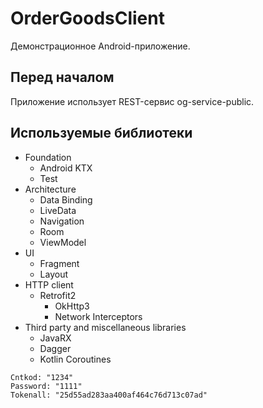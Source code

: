 OrderGoodsClient
================
Демонстрационное Android-приложение.

Перед началом
-------------

Приложение использует REST-сервис og-service-public.

Используемые библиотеки
-----------------------

* Foundation
  * Android KTX
  * Test
* Architecture
  * Data Binding
  * LiveData
  * Navigation
  * Room
  * ViewModel
* UI
  * Fragment
  * Layout
* HTTP client
  * Retrofit2
    * OkHttp3
    * Network Interceptors
* Third party and miscellaneous libraries
  * JavaRX
  * Dagger
  * Kotlin Coroutines

```
Cntkod: "1234"
Password: "1111"
Tokenall: "25d55ad283aa400af464c76d713c07ad"
```
